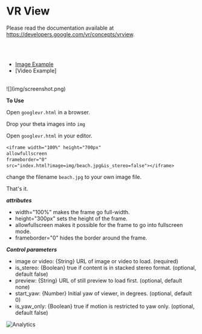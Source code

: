 VR View
=======

Please read the documentation available at
<https://developers.google.com/vr/concepts/vrview>.

<br>
<br>

* [Image Example](https://codetricity.github.io/googlevr/googlevr.html)
* [Video Example]

<br>
![](img/screenshot.png)

__To Use__

Open `googlevr.html` in a browser.

Drop your theta images into `img`

Open `googlevr.html` in your editor.


    <iframe width="100%" height="700px"
    allowfullscreen
    frameborder="0"
    src="index.html?image=img/beach.jpg&is_stereo=false"></iframe>

change the filename `beach.jpg` to your own image file.

That's it.

___attributes___

* width="100%" makes the frame go full-width.
* height="300px" sets the height of the frame.
* allowfullscreen makes it possible for the frame to go into fullscreen mode.
* frameborder="0" hides the border around the frame.

___Control parameters___

* image or video: {String} URL of image or video to load. (required)
* is_stereo: {Boolean} true if content is in stacked stereo format. (optional, default false)
* preview: {String} URL of still preview to load first. (optional, default none)
* start_yaw: {Number} Initial yaw of viewer, in degrees. (optional, default 0)
* is_yaw_only: {Boolean} true if motion is restricted to yaw only. (optional, default false)

![Analytics](https://ga-beacon.appspot.com/UA-73311422-5/liveviewer-p5)
